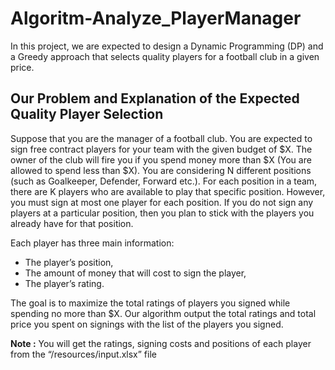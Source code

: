 # Algoritm-Analyze_PlayerManager 
In this project, we are expected to design a Dynamic Programming (DP) and a Greedy approach that selects quality players for a football club in a given price.

## Our Problem and Explanation of the Expected Quality Player Selection
Suppose that you are the manager of a football club. You are expected to sign free contract players for your team with the given budget of $X. The owner of the club will fire you if you spend money more than $X (You are allowed to spend less than $X). You are considering N different positions (such as Goalkeeper, Defender, Forward etc.). For each position in a team, there are K players who are available to play that specific position. However, you must sign at most one player for each position. If you do not sign any players at a particular position, then you plan to stick with the players you already have for that position.

Each player has three main information:
- The player’s position,
- The amount of money that will cost to sign the player,
- The player’s rating.

The goal is to maximize the total ratings of players you signed while spending no more than $X. Our algorithm output the total ratings and total price you spent on signings with the list of the players you signed.

**Note :** You will get the ratings, signing costs and positions of each player from the “/resources/input.xlsx” file




